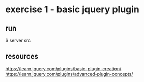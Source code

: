 # exercise 1 - basic jquery plugin

## run

$ server src

## resources

https://learn.jquery.com/plugins/basic-plugin-creation/
https://learn.jquery.com/plugins/advanced-plugin-concepts/
